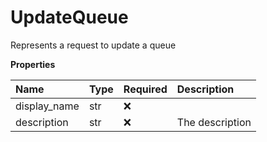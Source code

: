 # UpdateQueue

Represents a request to update a queue

**Properties**

| Name         | Type | Required | Description     |
| :----------- | :--- | :------- | :-------------- |
| display_name | str  | ❌       |                 |
| description  | str  | ❌       | The description |

